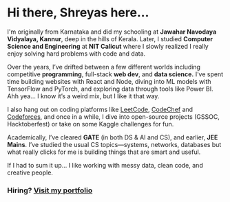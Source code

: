 # Hi there, Shreyas here...

I'm originally from Karnataka and did my schooling at **Jawahar Navodaya Vidyalaya, Kannur**, deep in the hills of Kerala. Later, I studied **Computer Science and Engineering** at **NIT Calicut** where I slowly realized I really enjoy solving hard problems with code and data.

Over the years, I’ve drifted between a few different worlds including competitive **programming**, full-stack **web dev**, and **data science.** I’ve spent time building websites with React and Node, diving into ML models with TensorFlow and PyTorch, and exploring data through tools like Power BI. Ahh yea... I know it’s a weird mix, but I like it that way.

I also hang out on coding platforms like [LeetCode](https://leetcode.com/shreyas_s_n/), [CodeChef](https://www.codechef.com/users/shreyas_s_n) and [Codeforces](https://codeforces.com/profile/shreyassn), and once in a while, I dive into open-source projects (GSSOC, Hacktoberfest) or take on some Kaggle challenges for fun.

Academically, I’ve cleared **GATE** (in both DS & AI and CS), and earlier, **JEE Mains**. I’ve studied the usual CS topics—systems, networks, databases but what really clicks for me is building things that are smart and useful.

If I had to sum it up... I like working with messy data, clean code, and creative people.

### Hiring?  [Visit my portfolio](https://shreyassn.github.io/Portfolio/) 
